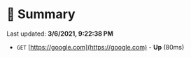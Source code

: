 # 📖 Summary
Last updated: **3/6/2021, 9:22:38 PM**

- `GET` [https://google.com](https://google.com) - **Up** (80ms)
